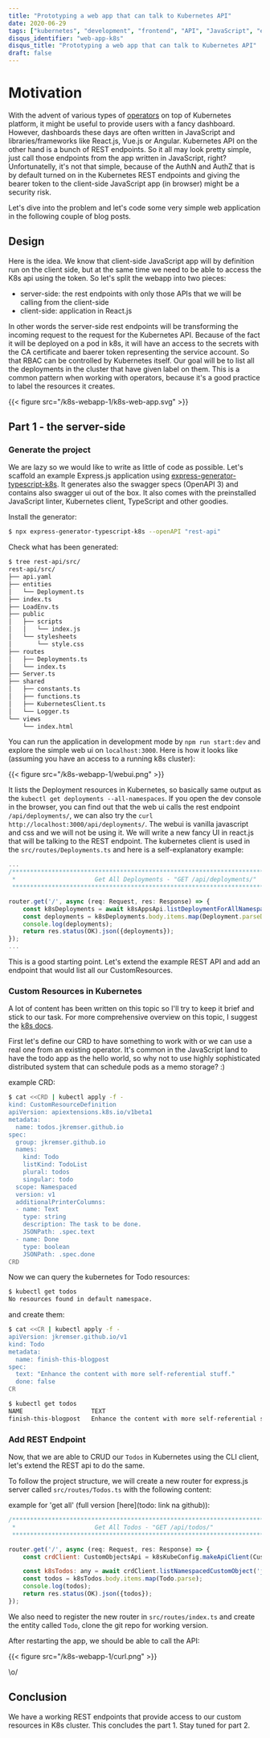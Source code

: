 ```yaml
---
title: "Prototyping a web app that can talk to Kubernetes API"
date: 2020-06-29
tags: ["kubernetes", "development", "frontend", "API", "JavaScript", "express.js"]
disqus_identifier: "web-app-k8s"
disqus_title: "Prototyping a web app that can talk to Kubernetes API"
draft: false
---
```


# Motivation

With the advent of various types of [operators](https://coreos.com/operators/) on top of Kubernetes platform, it might be useful to provide users with a fancy dashboard. However, dashboards these days are often written in JavaScript and libraries/frameworks like React.js, Vue.js or Angular. Kubernetes API on the other hand is a bunch of REST endpoints. So it all may look pretty simple, just call those endpoints from the app written in JavaScript, right? Unfortunatelly, it's not that simple, because of the AuthN and AuthZ that is by default turned on in the Kubernetes REST endpoints and giving the bearer token to the client-side JavaScript app (in browser) might be a security risk.

Let's dive into the problem and let's code some very simple web application in the following couple of blog posts.

## Design
Here is the idea. We know that client-side JavaScript app will by definition run on the client side, but at the same time we need to be able to access the K8s api using the token. 
So let's split the webapp into two pieces:
 - server-side: the rest endpoints with only those APIs that we will be calling from the client-side
 - client-side: application in React.js

In other words the server-side rest endpoints will be transforming the incoming request to the request for the Kubernetes API. Because of the fact it will be deployed on a pod in k8s, it will have an access to the secrets with the CA certificate and baerer token representing the service account. So that RBAC can be controlled by Kubernetes itself. Our goal will be to list all the deployments in the cluster that have given label on them. This is a common pattern when working with operators, because it's a good practice to label the resources it creates.

{{< figure src="/k8s-webapp-1/k8s-web-app.svg" >}}

## Part 1 - the server-side

### Generate the project

We are lazy so we would like to write as little of code as possible. Let's scaffold an example Express.js application using [express-generator-typescript-k8s](https://github.com/jkremser/express-generator-typescript-k8s). It generates also the swagger specs (OpenAPI 3) and contains also swagger ui out of the box. It also comes with the preinstalled JavaScript linter, Kubernetes client, TypeScript and other goodies.

Install the generator:
```bash
$ npx express-generator-typescript-k8s --openAPI "rest-api"
```

Check what has been generated:
```bash
$ tree rest-api/src/
rest-api/src/
├── api.yaml
├── entities
│   └── Deployment.ts
├── index.ts
├── LoadEnv.ts
├── public
│   ├── scripts
│   │   └── index.js
│   └── stylesheets
│       └── style.css
├── routes
│   ├── Deployments.ts
│   └── index.ts
├── Server.ts
├── shared
│   ├── constants.ts
│   ├── functions.ts
│   ├── KubernetesClient.ts
│   └── Logger.ts
└── views
    └── index.html
```

You can run the application in development mode by `npm run start:dev` and explore the simple web ui on `localhost:3000`. Here is how it looks like (assuming you have an access to a running k8s cluster):

{{< figure src="/k8s-webapp-1/webui.png" >}}

It lists the Deployment resources in Kubernetes, so basically same output as the `kubectl get deployments --all-namespaces`. If you open the dev console in the browser, you can find out that the web ui calls the rest endpoint `/api/deployments/`, we can also try the `curl http://localhost:3000/api/deployments/`. The webui is vanilla javascript and css and we will not be using it. We will write a new fancy UI in react.js that will be talking to the REST endpoint. The kubernetes client is used in the `src/routes/Deployments.ts` and here is a self-explanatory example:

```JavaScript
...
/******************************************************************************
 *                      Get All Deployments - "GET /api/deployments/"
 ******************************************************************************/

router.get('/', async (req: Request, res: Response) => {
    const k8sDeployments = await k8sAppsApi.listDeploymentForAllNamespaces();
    const deployments = k8sDeployments.body.items.map(Deployment.parseDeployment);
    console.log(deployments);
    return res.status(OK).json({deployments});
});
...
```

This is a good starting point. Let's extend the example REST API and add an endpoint that would list all our CustomResources. 

### Custom Resources in Kubernetes

A lot of content has been written on this topic so I'll try to keep it brief and stick to our task. For more comprehensive overview on this topic, I suggest the [k8s docs](https://kubernetes.io/docs/tasks/extend-kubernetes/custom-resources/custom-resource-definitions/).

First let's define our CRD to have something to work with or we can use a real one from an existing operator. It's common in the JavaScript land to have the todo app as the hello world, so why not to use highly sophisticated distributed system that can schedule pods as a memo storage? :)

example CRD:

```bash
$ cat <<CRD | kubectl apply -f -
kind: CustomResourceDefinition
apiVersion: apiextensions.k8s.io/v1beta1
metadata:
  name: todos.jkremser.github.io
spec:
  group: jkremser.github.io
  names:
    kind: Todo
    listKind: TodoList
    plural: todos
    singular: todo
  scope: Namespaced
  version: v1
  additionalPrinterColumns:
  - name: Text
    type: string
    description: The task to be done.
    JSONPath: .spec.text
  - name: Done
    type: boolean
    JSONPath: .spec.done
CRD
```

Now we can query the kubernetes for Todo resources:

```bash
$ kubectl get todos
No resources found in default namespace.
```

and create them:

```bash
$ cat <<CR | kubectl apply -f -
apiVersion: jkremser.github.io/v1
kind: Todo
metadata:
  name: finish-this-blogpost
spec:
  text: "Enhance the content with more self-referential stuff."
  done: false
CR

$ kubectl get todos
NAME                   TEXT                                                    DONE
finish-this-blogpost   Enhance the content with more self-referential stuff.   false
```

### Add REST Endpoint
Now, that we are able to CRUD our `Todos` in Kubernetes using the CLI client, let's extend the REST api to do the same.

To follow the project structure, we will create a new router for express.js server called `src/routes/Todos.ts` with the following content:

example for 'get all' (full version [here](todo: link na github)):

```JavaScript
/******************************************************************************
 *                      Get All Todos - "GET /api/todos/"
 ******************************************************************************/

router.get('/', async (req: Request, res: Response) => {
    const crdClient: CustomObjectsApi = k8sKubeConfig.makeApiClient(CustomObjectsApi);

    const k8sTodos: any = await crdClient.listNamespacedCustomObject('jkremser.github.io', 'v1', 'default', 'todos');
    const todos = k8sTodos.body.items.map(Todo.parse);
    console.log(todos);
    return res.status(OK).json({todos});
});
```
We also need to register the new router in `src/routes/index.ts` and create the entity called `Todo`, clone the git repo for working version.

After restarting the app, we should be able to call the API:

{{< figure src="/k8s-webapp-1/curl.png" >}}

<!-- ```bash
$ curl -s http://localhost:3000/api/todos/ | jq
{
  "todos": [
    {
      "name": "finish-this-blogpost",
      "done": false,
      "text": "Enhance the content with more self-referential stuff."
    }
  ]
}
``` -->
\o/

## Conclusion
We have a working REST endpoints that provide access to our custom resources in K8s cluster. This concludes the part 1. Stay tuned for part 2.
